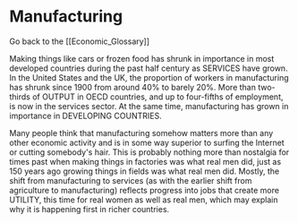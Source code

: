 # Manufacturing

Go back to the [[Economic_Glossary]]


Making things like cars or frozen food has shrunk in importance in most developed countries during the past half century as SERVICES have grown. In the United States and the UK, the proportion of workers in manufacturing has shrunk since 1900 from around 40% to barely 20%. More than two-thirds of OUTPUT in OECD countries, and up to four-fifths of employment, is now in the services sector. At the same time, manufacturing has grown in importance in DEVELOPING COUNTRIES.

Many people think that manufacturing somehow matters more than any other economic activity and is in some way superior to surfing the Internet or cutting somebody's hair. This is prob­ably nothing more than nostalgia for times past when making things in factories was what real men did, just as 150 years ago growing things in fields was what real men did. Mostly, the shift from manufacturing to services (as with the earlier shift from agriculture to manufacturing) reflects progress into jobs that create more UTILITY, this time for real women as well as real men, which may explain why it is happening first in richer countries.

